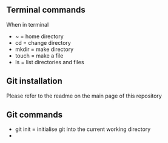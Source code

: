 ## Terminal commands
When in terminal

- ~ = home directory
- cd = change directory
- mkdir = make directory
- touch = make a file
- ls = list directories and files

## Git installation
Please refer to the readme on the main page of this repository

## Git commands

- git init = initialise git into the current working directory
- 
